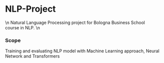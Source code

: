 # NLP-Project
\n
Natural Language Processing project for Bologna Business School course in NLP.
\n
### Scope
Training and evaluating NLP model with Machine Learning approach, Neural Network and Transformers
